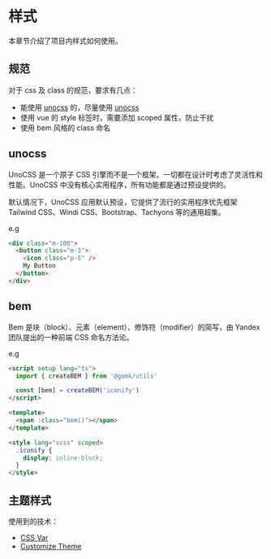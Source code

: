 # 样式

本章节介绍了项目内样式如何使用。

## 规范

对于 css 及 class 的规范，要求有几点：

- 能使用 [unocss](https://github.com/unocss/unocss) 的，尽量使用 [unocss](https://github.com/unocss/unocss)
- 使用 vue 的 style 标签时，需要添加 scoped 属性，防止干扰
- 使用 bem 风格的 class 命名

## unocss

UnoCSS 是一个原子 CSS 引擎而不是一个框架。一切都在设计时考虑了灵活性和性能。UnoCSS 中没有核心实用程序，所有功能都是通过预设提供的。

默认情况下，UnoCSS 应用默认预设，它提供了流行的实用程序优先框架 Tailwind CSS、Windi CSS、Bootstrap、Tachyons 等的通用超集。

e.g

```html
<div class="m-100">
  <button class="m-3">
    <icon class="p-5" />
    My Button
  </button>
</div>
```

## bem

Bem 是块（block）、元素（element）、修饰符（modifier）的简写，由 Yandex 团队提出的一种前端 CSS 命名方法论。

e.g

```html
<script setup lang="ts">
  import { createBEM } from '@gomk/utils'

  const [bem] = createBEM('iconify')
</script>

<template>
  <span :class="bem()"></span>
</template>

<style lang="scss" scoped>
  .iconify {
    display: inline-block;
  }
</style>
```

## 主题样式

使用到的技术：

- [CSS Var](https://developer.mozilla.org/zh-CN/docs/Web/CSS/var)
- [Customize Theme](https://www.naiveui.com/zh-CN/dark/docs/customize-theme)
